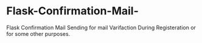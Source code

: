 # Flask-Confirmation-Mail-
Flask Confirmation Mail Sending for mail Varifaction During Registeration or for some other purposes.
